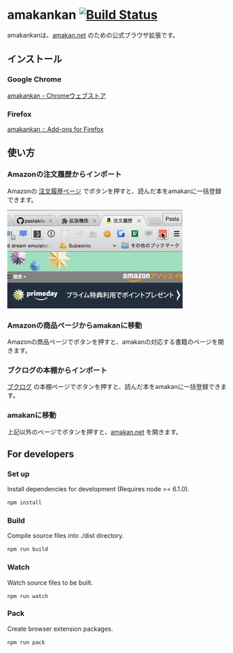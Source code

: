 # amakankan [![Build Status](https://travis-ci.org/amakan/amakankan.svg?branch=master)](https://travis-ci.org/amakan/amakankan)

amakankanは、[amakan.net](https://amakan.net) のための公式ブラウザ拡張です。

## インストール

### Google Chrome

[amakankan - Chromeウェブストア](https://chrome.google.com/webstore/detail/amakankan/cbbcooiceghdbkklnkdahccnbbfleoll)

### Firefox

[amakankan :: Add-ons for Firefox](https://addons.mozilla.org/ja/firefox/addon/amakankan/)

## 使い方

### Amazonの注文履歴からインポート

Amazonの [注文履歴ページ](https://www.amazon.co.jp/gp/css/order-history) でボタンを押すと、読んだ本をamakanに一括登録できます。

![demo](/images/demo.gif)

### Amazonの商品ページからamakanに移動

Amazonの商品ページでボタンを押すと、amakanの対応する書籍のページを開きます。

### ブクログの本棚からインポート

[ブクログ](http://booklog.jp/) の本棚ページでボタンを押すと、読んだ本をamakanに一括登録できます。

### amakanに移動

上記以外のページでボタンを押すと、[amakan.net](https://amakan.net) を開きます。

## For developers

### Set up

Install dependencies for development (Requires node >= 6.1.0).

```sh
npm install
```

### Build

Compile source files into ./dist directory.

```sh
npm run build
```

### Watch

Watch source files to be built.

```
npm run watch
```

### Pack

Create browser extension packages.

```
npm run pack
```
